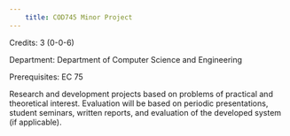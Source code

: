```yaml
---
    title: COD745 Minor Project
---
```

Credits: 3 (0-0-6)

Department: Department of Computer Science and Engineering

Prerequisites: EC 75

Research and development projects based on problems of practical and theoretical interest. Evaluation will be based on periodic presentations, student seminars, written reports, and evaluation of the developed system (if applicable).